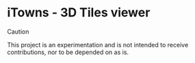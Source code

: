 # iTowns - 3D Tiles viewer

> [!CAUTION]
> This project is an experimentation and is not intended to receive contributions, nor to be
> depended on as is.
